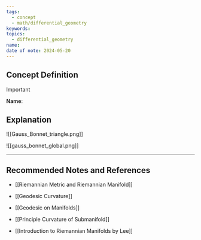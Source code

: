 ```yaml
---
tags:
  - concept
  - math/differential_geometry
keywords: 
topics:
  - differential_geometry
name: 
date of note: 2024-05-20
---
```


## Concept Definition

>[!important]
>**Name**: 



## Explanation

![[Gauss_Bonnet_triangle.png]]


![[gauss_bonnet_global.png]]


-----------
##  Recommended Notes and References

- [[Riemannian Metric and Riemannian Manifold]]
- [[Geodesic Curvature]]
- [[Geodesic on Manifolds]]
- [[Principle Curvature of Submanifold]]


- [[Introduction to Riemannian Manifolds by Lee]]